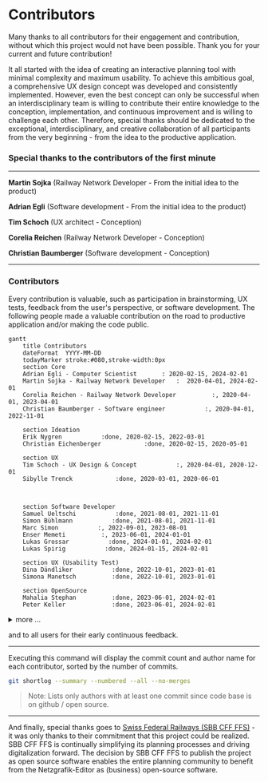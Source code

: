 # Contributors

Many thanks to all contributors for their engagement and contribution, without which this project
would not have been possible. Thank you for your current and future contribution!

It all started with the idea of creating an interactive planning tool with minimal complexity and
maximum usability. To achieve this ambitious goal, a comprehensive UX design concept was developed
and consistently implemented. However, even the best concept can only be successful when an
interdisciplinary team is willing to contribute their entire knowledge to the conception,
implementation, and continuous improvement and is willing to challenge each other. Therefore,
special thanks should be dedicated to the exceptional, interdisciplinary, and creative collaboration
of all participants from the very beginning - from the idea to the productive application.

### Special thanks to the contributors of the first minute

---

**Martin Sojka** (Railway Network Developer - From the initial idea to the product)

**Adrian Egli** (Software development - From the initial idea to the product)

**Tim Schoch** (UX architect - Conception)

**Corelia Reichen** (Railway Network Developer - Conception)

**Christian Baumberger** (Software development - Conception)

---

### Contributors
Every contribution is valuable, such as participation in brainstorming, UX tests, feedback from the
user's perspective, or software development. The following people made a valuable contribution on
the road to productive application and/or making the code public.

```mermaid
gantt
    title Contributors
    dateFormat  YYYY-MM-DD
    todayMarker stroke:#080,stroke-width:0px
    section Core
    Adrian Egli - Computer Scientist       : 2020-02-15, 2024-02-01
    Martin Sojka - Railway Network Developer   :  2020-04-01, 2024-02-01
    Corelia Reichen - Railway Network Developer          :, 2020-04-01, 2023-04-01
    Christian Baumberger - Software engineer           :, 2020-04-01, 2022-11-01
    
    section Ideation 
    Erik Nygren           :done, 2020-02-15, 2022-03-01
    Christian Eichenberger            :done, 2020-02-15, 2020-05-01
    
    section UX 
    Tim Schoch - UX Design & Concept           :, 2020-04-01, 2020-12-01
    Sibylle Trenck            :done, 2020-03-01, 2020-06-01 



    section Software Developer
    Samuel Ueltschi           :done, 2021-08-01, 2021-11-01
    Simon Bühlmann           :done, 2021-08-01, 2021-11-01
    Marc Simon           :, 2022-09-01, 2023-08-01
    Enser Memeti          :, 2023-06-01, 2024-01-01
    Lukas Grossar           :done, 2024-01-01, 2024-02-01
    Lukas Spirig           :done, 2024-01-15, 2024-02-01

    section UX (Usability Test)
    Dina Dändliker           :done, 2022-10-01, 2023-01-01
    Simona Manetsch          :done, 2022-10-01, 2023-01-01  
    
    section OpenSource
    Mahalia Stephan          :done, 2023-06-01, 2024-02-01
    Peter Keller             :done, 2023-06-01, 2024-02-01
```

<details>
<summary>more ... </summary>
<br>

- Christian Zosel
- Lukas Spirig [angular.app.sbb.ch](https://angular.app.sbb.ch/)

</details>

and to all users for their early continuous feedback.

---

Executing this command will display the commit count and author name for each contributor, sorted by
the number of commits.

```bash
git shortlog --summary --numbered --all --no-merges
```

> Note: Lists only authors with at least one commit since code base is on github / open source.

---

And finally, special thanks goes to [Swiss Federal Railways (SBB CFF FFS)](https://www.sbb.ch) - it
was only thanks to their commitment that this project could be realized. SBB CFF FFS is continually
simplifying its planning processes and driving digitalization forward. The decision by SBB CFF FFS
to publish the project as open source software enables the entire planning community to benefit from
the Netzgrafik-Editor as (business) open-source software.
